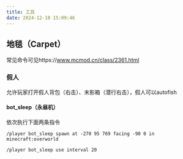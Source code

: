```yaml
---
title: 工具
date: 2024-12-10 15:09:46
---
```

## 地毯（Carpet）
常见命令可见https://www.mcmod.cn/class/2361.html

### 假人
允许玩家打开假人背包（右击）、末影箱（潜行右击），假人可以autofish

#### bot_sleep（永昼机）
依次执行下面两条指令
```
/player bot_sleep spawn at -270 95 769 facing -90 0 in minecraft:overworld
```
```
/player bot_sleep use interval 20
```